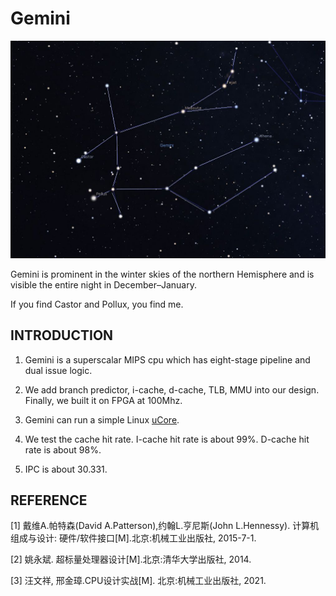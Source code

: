 # Gemini

![Gemini](doc/gemini.jpg)

Gemini is prominent in the winter skies of the northern Hemisphere and is visible the entire night in December–January.

If you find Castor and Pollux, you find me.

## INTRODUCTION

1. Gemini is a superscalar MIPS cpu which has eight-stage pipeline and dual issue logic.

2. We add branch predictor, i-cache, d-cache, TLB, MMU into our design. Finally, we built it on FPGA at 100Mhz.

3. Gemini can run a simple Linux [uCore](https://github.com/chyh1990/ucore-thumips).
4. We test the cache hit rate. I-cache hit rate is about 99%. D-cache hit rate is about 98%.
5. IPC is about 30.331.

## REFERENCE

[1] 戴维A.帕特森(David A.Patterson),约翰L.亨尼斯(John L.Hennessy). 计算机组成与设计: 硬件/软件接口[M].北京:机械工业出版社, 2015-7-1.

[2] 姚永斌. 超标量处理器设计[M].北京:清华大学出版社, 2014.

[3] 汪文祥, 邢金璋.CPU设计实战[M]. 北京:机械工业出版社, 2021.